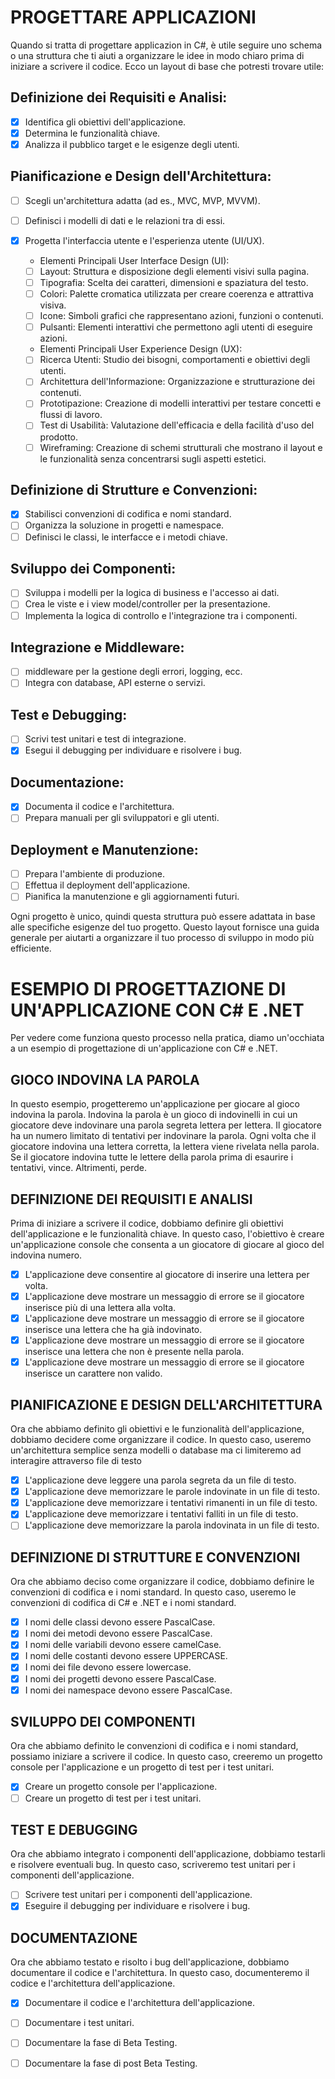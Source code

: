 # PROGETTARE APPLICAZIONI

Quando si tratta di progettare applicazion in C#, è utile seguire uno schema o una struttura che ti aiuti a organizzare le idee in modo chiaro prima di iniziare a scrivere il codice. Ecco un layout di base che potresti trovare utile:

## Definizione dei Requisiti e Analisi:

- [x] Identifica gli obiettivi dell'applicazione.
- [x] Determina le funzionalità chiave.
- [x] Analizza il pubblico target e le esigenze degli utenti.

## Pianificazione e Design dell'Architettura:

- [ ] Scegli un'architettura adatta (ad es., MVC, MVP, MVVM).
- [ ] Definisci i modelli di dati e le relazioni tra di essi.
- [x] Progetta l'interfaccia utente e l'esperienza utente (UI/UX).

  - Elementi Principali User Interface Design (UI):
  - [ ] Layout: Struttura e disposizione degli elementi visivi sulla pagina.
  - [ ] Tipografia: Scelta dei caratteri, dimensioni e spaziatura del testo.
  - [ ] Colori: Palette cromatica utilizzata per creare coerenza e attrattiva visiva.
  - [ ] Icone: Simboli grafici che rappresentano azioni, funzioni o contenuti.
  - [ ] Pulsanti: Elementi interattivi che permettono agli utenti di eseguire azioni.

  - Elementi Principali User Experience Design (UX):

  - [ ] Ricerca Utenti: Studio dei bisogni, comportamenti e obiettivi degli utenti.
  - [ ] Architettura dell'Informazione: Organizzazione e strutturazione dei contenuti.
  - [ ] Prototipazione: Creazione di modelli interattivi per testare concetti e flussi di lavoro.
  - [ ] Test di Usabilità: Valutazione dell'efficacia e della facilità d'uso del prodotto.
  - [ ] Wireframing: Creazione di schemi strutturali che mostrano il layout e le funzionalità senza concentrarsi sugli aspetti estetici.

## Definizione di Strutture e Convenzioni:

- [x] Stabilisci convenzioni di codifica e nomi standard.
- [ ] Organizza la soluzione in progetti e namespace.
- [ ] Definisci le classi, le interfacce e i metodi chiave.

## Sviluppo dei Componenti:

- [ ] Sviluppa i modelli per la logica di business e l'accesso ai dati.
- [ ] Crea le viste e i view model/controller per la presentazione.
- [ ] Implementa la logica di controllo e l'integrazione tra i componenti.

## Integrazione e Middleware:

- [ ] middleware per la gestione degli errori, logging, ecc.
- [ ] Integra con database, API esterne o servizi.

## Test e Debugging:

- [ ] Scrivi test unitari e test di integrazione.
- [x] Esegui il debugging per individuare e risolvere i bug.

## Documentazione:

- [x] Documenta il codice e l'architettura.
- [ ] Prepara manuali per gli sviluppatori e gli utenti.

## Deployment e Manutenzione:

- [ ] Prepara l'ambiente di produzione.
- [ ] Effettua il deployment dell'applicazione.
- [ ] Pianifica la manutenzione e gli aggiornamenti futuri.

Ogni progetto è unico, quindi questa struttura può essere adattata in base alle specifiche esigenze del tuo progetto. Questo layout fornisce una guida generale per aiutarti a organizzare il tuo processo di sviluppo in modo più efficiente.

# ESEMPIO DI PROGETTAZIONE DI UN'APPLICAZIONE CON C# E .NET

Per vedere come funziona questo processo nella pratica, diamo un'occhiata a un esempio di progettazione di un'applicazione con C# e .NET.

## GIOCO INDOVINA LA PAROLA

In questo esempio, progetteremo un'applicazione per giocare al gioco indovina la parola.
Indovina la parola è un gioco di indovinelli in cui un giocatore deve indovinare una parola segreta lettera per lettera.
Il giocatore ha un numero limitato di tentativi per indovinare la parola.
Ogni volta che il giocatore indovina una lettera corretta, la lettera viene rivelata nella parola.
Se il giocatore indovina tutte le lettere della parola prima di esaurire i tentativi, vince. Altrimenti, perde.

## DEFINIZIONE DEI REQUISITI E ANALISI

Prima di iniziare a scrivere il codice, dobbiamo definire gli obiettivi dell'applicazione e le funzionalità chiave.
In questo caso, l'obiettivo è creare un'applicazione console che consenta a un giocatore di giocare al gioco del indovina numero.

- [x] L'applicazione deve consentire al giocatore di inserire una lettera per volta.
- [x] L'applicazione deve mostrare un messaggio di errore se il giocatore inserisce più di una lettera alla volta.
- [x] L'applicazione deve mostrare un messaggio di errore se il giocatore inserisce una lettera che ha già indovinato.
- [x] L'applicazione deve mostrare un messaggio di errore se il giocatore inserisce una lettera che non è presente nella parola.
- [x] L'applicazione deve mostrare un messaggio di errore se il giocatore inserisce un carattere non valido.

## PIANIFICAZIONE E DESIGN DELL'ARCHITETTURA

Ora che abbiamo definito gli obiettivi e le funzionalità dell'applicazione, dobbiamo decidere come organizzare il codice.
In questo caso, useremo un'architettura semplice senza modelli o database ma ci limiteremo ad interagire attraverso file di testo

- [x] L'applicazione deve leggere una parola segreta da un file di testo.
- [x] L'applicazione deve memorizzare le parole indovinate in un file di testo.
- [x] L'applicazione deve memorizzare i tentativi rimanenti in un file di testo.
- [x] L'applicazione deve memorizzare i tentativi falliti in un file di testo.
- [ ] L'applicazione deve memorizzare la parola indovinata in un file di testo.

## DEFINIZIONE DI STRUTTURE E CONVENZIONI

Ora che abbiamo deciso come organizzare il codice, dobbiamo definire le convenzioni di codifica e i nomi standard.
In questo caso, useremo le convenzioni di codifica di C# e .NET e i nomi standard.

- [x] I nomi delle classi devono essere PascalCase.
- [x] I nomi dei metodi devono essere PascalCase.
- [x] I nomi delle variabili devono essere camelCase.
- [x] I nomi delle costanti devono essere UPPERCASE.
- [x] I nomi dei file devono essere lowercase.
- [x] I nomi dei progetti devono essere PascalCase.
- [x] I nomi dei namespace devono essere PascalCase.

## SVILUPPO DEI COMPONENTI

Ora che abbiamo definito le convenzioni di codifica e i nomi standard, possiamo iniziare a scrivere il codice.
In questo caso, creeremo un progetto console per l'applicazione e un progetto di test per i test unitari.

- [x] Creare un progetto console per l'applicazione.
- [ ] Creare un progetto di test per i test unitari.

## TEST E DEBUGGING

Ora che abbiamo integrato i componenti dell'applicazione, dobbiamo testarli e risolvere eventuali bug.
In questo caso, scriveremo test unitari per i componenti dell'applicazione.

- [ ] Scrivere test unitari per i componenti dell'applicazione.
- [x] Eseguire il debugging per individuare e risolvere i bug.

## DOCUMENTAZIONE

Ora che abbiamo testato e risolto i bug dell'applicazione, dobbiamo documentare il codice e l'architettura.
In questo caso, documenteremo il codice e l'architettura dell'applicazione.

- [x] Documentare il codice e l'architettura dell'applicazione.
- [ ] Documentare i test unitari.
- [ ] Documentare la fase di Beta Testing.

- [ ] Documentare la fase di post Beta Testing.
